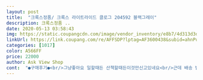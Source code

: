 ```yaml
---
layout: post 
title:  "크록스정품/ 크록스 라이트라이드 클로그 204592 블랙그레이" 
description: 크록스정품 ..
date: 2020-05-13 03:58:43 
img: https://static.coupangcdn.com/image/vendor_inventory/e8b7/4d313d3dcc91a4a56b7aabcdd2af9ab858fe9ce5d7d2fa66d0cd3e7825ee.jpg 
linkUrl: https://link.coupang.com/re/AFFSDP?lptag=AF3600438&subid=ahnPublicAsk&pageKey=1318591343&itemId=2338620212&vendorItemId=70535094759&traceid=V0-113-616ac26dc6fdbbcb 
categories: [1017] 
color: A566FF 
price: 22000 
author: Ask View Shop 
cont:  "●구매후기●<br/>그냥좋아요 일할때든 산책할때든이것만신고있네요<br/>근데 배송 받고 보니 가격이 반으로<br/>나쁨.<br/>.<br/><br/>무슨 이런경우가 있데요?<br/>신발 안신은것 처럼 가볍고<br/>편하고 좋아요<br/>편하고 좋은데<br/>그냥좋아요 일할때든 산책할때든이것만신고있네요<br/>근데 배송 받고 보니 가격이 반으로<br/>나쁨.<br/>.<br/><br/>무슨 이런경우가 있데요?<br/>신발 안신은것 처럼 가볍고<br/>편하고 좋아요<br/>편하고 좋은데<br/>" 
---
```

